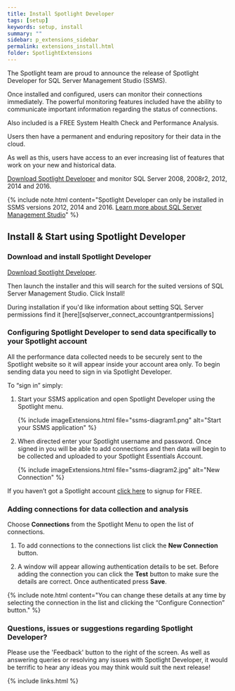 ```yaml
---
title: Install Spotlight Developer
tags: [setup]
keywords: setup, install
summary: ""
sidebar: p_extensions_sidebar
permalink: extensions_install.html
folder: SpotlightExtensions
---
```


The Spotlight team are proud to announce the release of Spotlight Developer for SQL Server Management Studio (SSMS).

Once installed and configured, users can monitor their connections immediately. The powerful monitoring features included have the ability to communicate important information regarding the status of connections.

Also included is a FREE System Health Check and Performance Analysis.

Users then have a permanent and enduring repository for their data in the cloud.

As well as this, users have access to an ever increasing list of features that work on your new and historical data.

[Download Spotlight Developer](https://www.spotlightessentials.com/download/register) and monitor SQL Server 2008, 2008r2, 2012, 2014 and 2016.

{% include note.html content="Spotlight Developer can only be installed in SSMS versions 2012, 2014 and 2016. [Learn more about SQL Server Management Studio](https://msdn.microsoft.com/en-us/library/ms174173.aspx)" %}

## Install & Start using Spotlight Developer

### Download and install Spotlight Developer

[Download Spotlight Developer](https://www.spotlightessentials.com/download/register).

Then launch the installer and this will search for the suited versions of SQL Server Management Studio. Click Install!

During installation if you'd like information about setting SQL Server permissions find it [here][sqlserver_connect_accountgrantpermissions]

### Configuring Spotlight Developer to send data specifically to your Spotlight account

All the performance data collected needs to be securely sent to the Spotlight website so it will appear inside your account area only. To begin sending data you need to sign in via Spotlight Developer.

To “sign in” simply:

1. Start your SSMS application and open Spotlight Developer using the Spotlight menu.

   {% include imageExtensions.html file="ssms-diagram1.png" alt="Start your SSMS application" %}

2. When directed enter your Spotlight username and password. Once signed in you will be able to add connections and then data will begin to be collected and uploaded to your Spotlight Essentials Account.

   {% include imageExtensions.html file="ssms-diagram2.jpg" alt="New Connection" %}

If you haven’t got a Spotlight account [click here](https://www.spotlightessentials.com/Home/SignUp) to signup for FREE.

### Adding connections for data collection and analysis
Choose **Connections** from the Spotlight Menu to open the list of connections.

1. To add connections to the connections list click the **New Connection** button.

2. A window will appear allowing authentication details to be set. Before adding the connection you can click the **Test** button to make sure the details are correct. Once authenticated press **Save**.

{% include note.html content="You can change these details at any time by selecting the connection in the list and clicking the “Configure Connection” button." %}

### Questions, issues or suggestions regarding Spotlight Developer?
Please use the 'Feedback' button to the right of the screen.
As well as answering queries or resolving any issues with Spotlight Developer, it would be terrific to hear any ideas you may think would suit the next release!


{% include links.html %}
